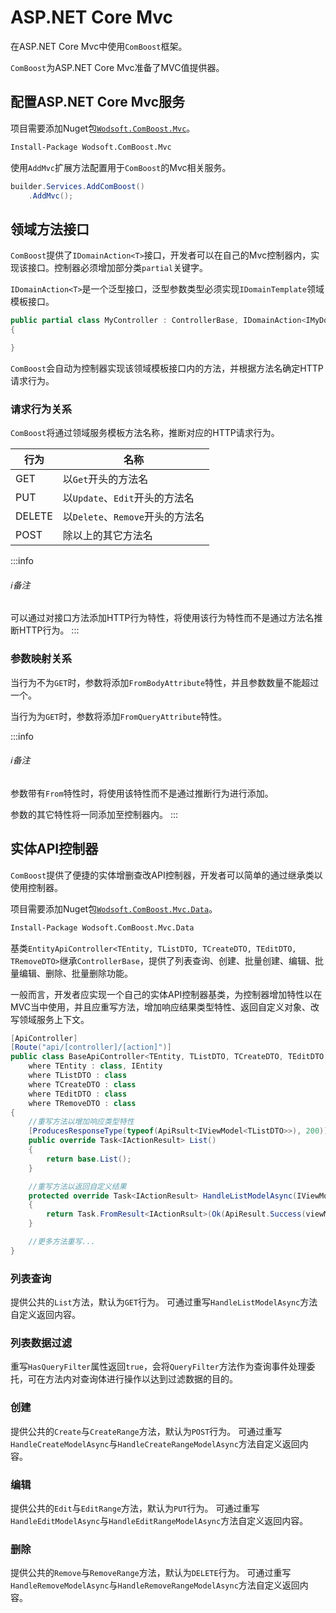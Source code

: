 ﻿# ASP.NET Core Mvc
在ASP.NET Core Mvc中使用`ComBoost`框架。

`ComBoost`为ASP.NET Core Mvc准备了MVC值提供器。

## 配置ASP.NET Core Mvc服务
项目需要添加Nuget包[`Wodsoft.ComBoost.Mvc`](https://www.nuget.org/packages/Wodsoft.ComBoost.Mvc)。
```ps
Install-Package Wodsoft.ComBoost.Mvc
```
使用`AddMvc`扩展方法配置用于`ComBoost`的Mvc相关服务。
```csharp
builder.Services.AddComBoost()
    .AddMvc();
```

## 领域方法接口
`ComBoost`提供了`IDomainAction<T>`接口，开发者可以在自己的Mvc控制器内，实现该接口。控制器必须增加部分类`partial`关键字。

`IDomainAction<T>`是一个泛型接口，泛型参数类型必须实现`IDomainTemplate`领域模板接口。

```csharp
public partial class MyController : ControllerBase, IDomainAction<IMyDomainTemplate>
{

}
```

`ComBoost`会自动为控制器实现该领域模板接口内的方法，并根据方法名确定HTTP请求行为。

### 请求行为关系
`ComBoost`将通过领域服务模板方法名称，推断对应的HTTP请求行为。

| 行为 | 名称 |
| --- | --- |
| GET | 以`Get`开头的方法名 |
| PUT | 以`Update`、`Edit`开头的方法名 |
| DELETE | 以`Delete`、`Remove`开头的方法名 |
| POST | 除以上的其它方法名 |

:::info
###### :information_source:备注
可以通过对接口方法添加HTTP行为特性，将使用该行为特性而不是通过方法名推断HTTP行为。
:::

### 参数映射关系
当行为不为`GET`时，参数将添加`FromBodyAttribute`特性，并且参数数量不能超过一个。

当行为为`GET`时，参数将添加`FromQueryAttribute`特性。

:::info
###### :information_source:备注
参数带有`From`特性时，将使用该特性而不是通过推断行为进行添加。

参数的其它特性将一同添加至控制器内。
:::

## 实体API控制器
`ComBoost`提供了便捷的实体增删查改API控制器，开发者可以简单的通过继承类以使用控制器。

项目需要添加Nuget包[`Wodsoft.ComBoost.Mvc.Data`](https://www.nuget.org/packages/Wodsoft.ComBoost.Mvc.Data)。
```ps
Install-Package Wodsoft.ComBoost.Mvc.Data
```

基类`EntityApiController<TEntity, TListDTO, TCreateDTO, TEditDTO, TRemoveDTO>`继承`ControllerBase`，提供了列表查询、创建、批量创建、编辑、批量编辑、删除、批量删除功能。

一般而言，开发者应实现一个自己的实体API控制器基类，为控制器增加特性以在MVC当中使用，并且应重写方法，增加响应结果类型特性、返回自定义对象、改写领域服务上下文。

```csharp
[ApiController]
[Route("api/[controller]/[action]")]
public class BaseApiController<TEntity, TListDTO, TCreateDTO, TEditDTO, TRemoveDTO> : EntityApiController<TEntity, TListDTO, TCreateDTO, TEditDTO, TRemoveDTO>
    where TEntity : class, IEntity
    where TListDTO : class
    where TCreateDTO : class
    where TEditDTO : class
    where TRemoveDTO : class
{
    //重写方法以增加响应类型特性
    [ProducesResponseType(typeof(ApiRsult<IViewModel<TListDTO>>), 200)]
    public override Task<IActionResult> List()
    {
        return base.List();
    }

    //重写方法以返回自定义结果
    protected override Task<IActionResult> HandleListModelAsync(IViewModel<UserDto> viewModel)
    {
        return Task.FromResult<IActionRsult>(Ok(ApiResult.Success(viewModel)));
    }

    //更多方法重写...
}
```

### 列表查询

提供公共的`List`方法，默认为`GET`行为。
可通过重写`HandleListModelAsync`方法自定义返回内容。

### 列表数据过滤

重写`HasQueryFilter`属性返回`true`，会将`QueryFilter`方法作为查询事件处理委托，可在方法内对查询体进行操作以达到过滤数据的目的。

### 创建

提供公共的`Create`与`CreateRange`方法，默认为`POST`行为。
可通过重写`HandleCreateModelAsync`与`HandleCreateRangeModelAsync`方法自定义返回内容。

### 编辑

提供公共的`Edit`与`EditRange`方法，默认为`PUT`行为。
可通过重写`HandleEditModelAsync`与`HandleEditRangeModelAsync`方法自定义返回内容。

### 删除

提供公共的`Remove`与`RemoveRange`方法，默认为`DELETE`行为。
可通过重写`HandleRemoveModelAsync`与`HandleRemoveRangeModelAsync`方法自定义返回内容。
